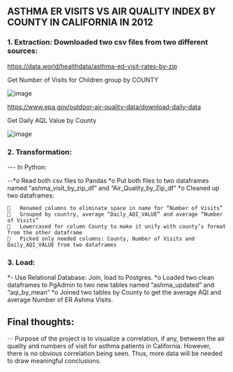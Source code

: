 ## ASTHMA ER VISITS VS AIR QUALITY INDEX BY COUNTY IN CALIFORNIA IN 2012
### 1.	Extraction: Downloaded two csv files from two different sources:
https://data.world/healthdata/asthma-ed-visit-rates-by-zip

Get Number of Visits for Children group by COUNTY

![image](https://user-images.githubusercontent.com/53121073/67167121-b8d43800-f35b-11e9-93ca-ba89d1d68db3.png)

https://www.epa.gov/outdoor-air-quality-data/download-daily-data

Get Daily AQL Value by County

![image](https://user-images.githubusercontent.com/53121073/67167122-be318280-f35b-11e9-9495-a16b1f8004ac.png)

### 2.	Transformation: 

--- In Python:

  --*o	Read both csv files to Pandas
  *o	Put both files to two dataframes named “ashma_visit_by_zip_df” and “Air_Quality_by_Zip_df”
  *o	Cleaned up two dataframes:

    	Renamed columns to eliminate space in name for “Number of Visits”
    	Grouped by country, average “Daily_AQI_VALUE” and average “Number of Visits”
    	Lowercased for column County to make it unify with county’s format from the other dataframe
    	Picked only needed columns: County, Number of Visits and Daily_AQI_VALUE from two dataframes

### 3.	Load: 
*-	Use Relational Database: Join, load to Postgres.
  *o	Loaded two clean dataframes to PgAdmin to two new tables named “ashma_updated” and “aqi_by_mean”
  *o	Joined two tables by County to get the average AQI and average Number of ER Ashma Visits.

## Final thoughts:
⋅⋅⋅ Purpose of the project is to visualize a correlation, if any, between the air quality and numbers of visit for asthma patients in California. However, there is no obvious correlation being seen. Thus, more data will be needed to draw meaningful conclusions. 
